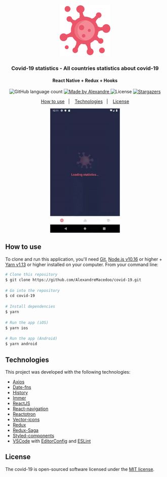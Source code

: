 <h1 align="center">
  <img alt="covid-19" title="covid-19" src=".github/covid-19-icon.png" width="160px" />
</h1>

<h3 align="center">
  Covid-19 statistics - All countries statistics about covid-19
</h3>

<h4 align="center">
  React Native + Redux + Hooks
</h4>

<p align="center">
  <img alt="GitHub language count" src="https://img.shields.io/github/languages/count/AlexandreMacedoo/covid-19?color=%2304D361">

  <a href="https://github.com/AlexandreMacedoo">
    <img alt="Made by Alexandre" src="https://img.shields.io/badge/made%20by-Alexandre-%2304D361">
  </a>

  <img alt="License" src="https://img.shields.io/badge/license-MIT-%2304D361">

  <a href="https://github.com/AlexandreMacedoo/covid-19/stargazers">
    <img alt="Stargazers" src="https://img.shields.io/github/stars/AlexandreMacedoo/covid-19?style=social">
  </a>
</p>

<p align="center">
  <a href="#how-to-use">How to use</a>&nbsp;&nbsp;&nbsp;|&nbsp;&nbsp;&nbsp;
  <a href="#tecnologies">Technologies</a>&nbsp;&nbsp;&nbsp;|&nbsp;&nbsp;&nbsp;
  <a href="#license">License</a>
</p>

<p align="center">
  <img width="220px" alt="Demo covid-19" src=".github/covid-19-demo.gif">
</p>

## How to use
To clone and run this application, you'll need [Git](https://git-scm.com), [Node.js v10.16][nodejs] or higher + [Yarn v1.13][yarn] or higher installed on your computer. From your command line:

```bash
# Clone this repository
$ git clone https://github.com/AlexandreMacedoo/covid-19.git

# Go into the repository
$ cd covid-19

# Install dependencies
$ yarn

# Run the app (iOS)
$ yarn ios

# Run the app (Android)
$ yarn android
```

## Technologies
This project was developed with the following technologies:

-  [Axios](https://github.com/axios/axios)
-  [Date-fns](https://date-fns.org/)
-  [History](https://www.npmjs.com/package/history)
-  [Immer](https://github.com/immerjs/immer)
-  [ReactJS](https://reactjs.org/)
-  [React-navigation](https://reactnavigation.org/docs/getting-started/)
-  [Reactotron](https://infinite.red/reactotron)
-  [Vector-icons](https://react-icons.netlify.com/)
-  [Redux](https://redux.js.org/)
-  [Redux-Saga](https://redux-saga.js.org/)
-  [Styled-components](https://www.styled-components.com/)
-  [VSCode][vc] with [EditorConfig][vceditconfig] and [ESLint][vceslint]

## License
The covid-19 is open-sourced software licensed under the [MIT license](https://opensource.org/licenses/MIT).

[nodejs]: https://nodejs.org/
[yarn]: https://yarnpkg.com/
[vc]: https://code.visualstudio.com/
[vceditconfig]: https://marketplace.visualstudio.com/items?itemName=EditorConfig.EditorConfig
[vceslint]: https://marketplace.visualstudio.com/items?itemName=dbaeumer.vscode-eslint

